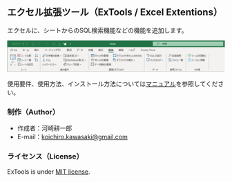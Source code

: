 ## エクセル拡張ツール（ExTools / Excel Extentions）
エクセルに、シートからのSQL検索機能などの機能を追加します。

![pict](https://github.com/koichiro-git/extools/blob/gh-pages/docs/fig_pre01.png?raw=true)

使用要件、使用方法、インストール方法については[マニュアル](https://koichiro-git.github.io/extools/)を参照してください。

### 制作（Author）
* 作成者：河崎耕一郎
* E-mail：koichiro.kawasaki@gmail.com

### ライセンス（License）
ExTools is under [MIT license](https://en.wikipedia.org/wiki/MIT_License).
